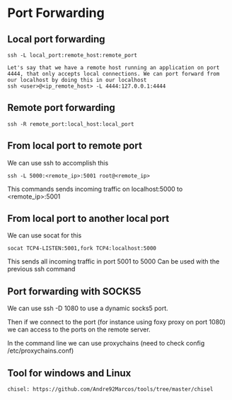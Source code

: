 # Port Forwarding

## Local port forwarding

	ssh -L local_port:remote_host:remote_port

	Let's say that we have a remote host running an application on port 4444, that only accepts local connections. We can port forward from our localhost by doing this in our localhost
	ssh <user>@<ip_remote_host> -L 4444:127.0.0.1:4444

## Remote port forwarding

	ssh -R remote_port:local_host:local_port

## From local port to remote port

We can use ssh to accomplish this

	ssh -L 5000:<remote_ip>:5001 root@<remote_ip>

This commands sends incoming traffic on localhost:5000 to <remote_ip>:5001

## From local port to another local port

We can use socat for this

	socat TCP4-LISTEN:5001,fork TCP4:localhost:5000

This sends all incoming traffic in port 5001 to 5000
Can be used with the previous ssh command


## Port forwarding with SOCKS5

We can use ssh -D 1080 to use a dynamic socks5 port.

Then if we connect to the port (for instance using foxy proxy on port 1080) we can access to the ports on the remote server.

In the command line we can use proxychains (need to check config /etc/proxychains.conf)

## Tool for windows and Linux

	chisel: https://github.com/Andre92Marcos/tools/tree/master/chisel

